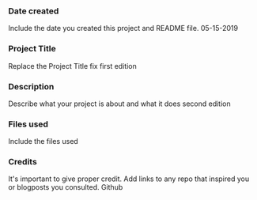 ### Date created
Include the date you created this project and README file.
05-15-2019
### Project Title
Replace the Project Title
fix first edition

### Description
Describe what your project is about and what it does
second edition

### Files used
Include the files used

### Credits
It's important to give proper credit. Add links to any repo that inspired you or blogposts you consulted.
Github
